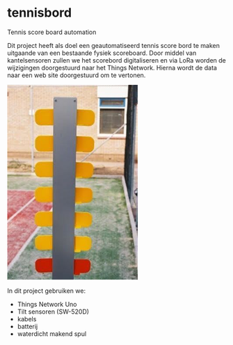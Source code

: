 # tennisbord
Tennis score board automation

Dit project heeft als doel een geautomatiseerd tennis score bord te maken uitgaande van een bestaande fysiek scoreboard.
Door middel van kantelsensoren zullen we het scorebord digitaliseren en via LoRa worden de wijzigingen doorgestuurd naar het Things Network. Hierna wordt de data naar een web site doorgestuurd om te vertonen.

![alt text](tennisbord.jpeg)

In dit project gebruiken we:
- Things Network Uno
- Tilt sensoren (SW-520D)
- kabels
- batterij
- waterdicht makend spul